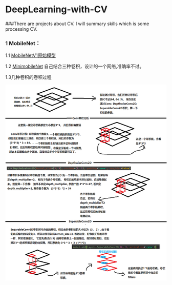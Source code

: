 # DeepLearning-with-CV
###There are projects about CV. I will summary skills which is some processing CV.
### 1  MobileNet：

1.1 [MobileNetV1原始模型](https://github.com/shawroad/DeepLearning-with-CV/blob/master/MobileNet/mobilenetV1.py)


1.2 [MinimobileNet](https://github.com/shawroad/DeepLearning-with-CV/blob/master/MobileNet/MiniMobileNet.py) 自己结合三种卷积，设计的一个网络,准确率不过。        


1.3几种卷积的卷积过程

![conv](https://github.com/shawroad/DeepLearning-with-CV/blob/master/MobileNet/conv.png)
 

